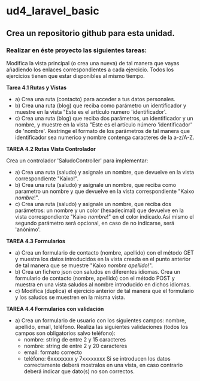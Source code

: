 # ud4_laravel_basic
## Crea un repositorio github para esta unidad.   
### Realizar en éste proyecto las siguientes tareas:

Modifica la vista principal (o crea una nueva) de tal manera que vayas añadiendo los enlaces correspondientes a cada ejercicio.
Todos los ejercicios tienen que estar disponibles al mismo tiempo.

**Tarea 4.1 Rutas y Vistas**
* a) Crea una ruta (contacto) para acceder a tus datos personales.
* b) Crea una ruta (blog) que reciba como parámetro un identificador y muestre en la vista "Este es el artículo numero 'identificador'.
* c) Crea una ruta (blog) que reciba dos parámetros, un identificador y un nombre, y muestre en la vista "Este es el artículo número 'identificador' de 'nombre'. Restringe el formato de los parámetros de tal manera que identificador sea numerico y nombre contenga caracteres de la a-z/A-Z. 

**TAREA 4.2 Rutas Vista Controlador**

Crea un controlador 'SaludoController' para implementar:
* a) Crea una ruta (saludo) y asignale un nombre, que devuelve en la vista correspondiente "Kaixo!".
* b) Crea una ruta (saludo) y asignale un nombre, que reciba como parametro un nombre y que devuelve en la vista correspondiente "Kaixo *nombre*!".
* c) Crea una ruta (saludo) y asignale un nombre, que reciba dos parámetros: un nombre y un color (hexadecimal) que devuelve en la vista correspondiente "Kaixo *nombre*!" en el color indicado.Así mismo el segundo parámetro será opcional, en caso de no indicarse, será 'anónimo'.

**TAREA 4.3 Formularios**
* a) Crea un formulario de contacto (nombre, apellido) con el método GET y muestra los datos introducidos en la vista creada en el punto anterior de tal manera que se muestre "Kaixo *nombre* *apellido*!".
* b) Crea un fichero json con saludos en diferentes idiomas. Crea un formulario de contacto (nombre, apellido) con el método POST y muestra en una vista saludos al nombre introducido en dichos idiomas.
* c) Modifica (duplica) el ejercicio anterior de tal manera que el formulario y los saludos se muestren en la misma vista.

**TAREA 4.4 Formularios con validación**
* a) Crea un formulario de usuario con los siguientes campos: nombre, apellido, email, teléfono.
Realiza las siguientes validaciones (todos los campos son obligatorios salvo teléfono):
    - nombre: string de entre 2 y 15 caracteres
    - nombre: string de entre 2 y 20 caracteres
    - email: formato correcto 
    - teléfono: 6xxxxxxxx y 7xxxxxxxx
Si se introducen los datos correctamente deberá mostralos en una vista, en caso contrario deberá indicar que dato(s) no son correctos. 

